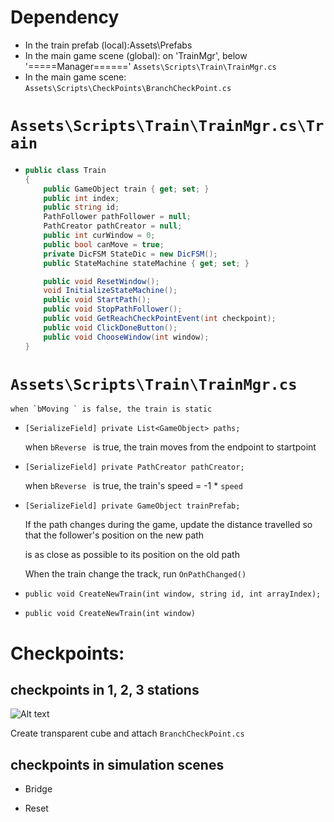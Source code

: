 # Dependency
- In the train prefab (local):Assets\Prefabs
- In the main game scene (global): on 'TrainMgr', below '=====Manager======' `Assets\Scripts\Train\TrainMgr.cs`
- In the main game scene: `Assets\Scripts\CheckPoints\BranchCheckPoint.cs`
# `Assets\Scripts\Train\TrainMgr.cs\Train`

-   ``` c#
    public class Train
    {
        public GameObject train { get; set; }
        public int index;
        public string id;
        PathFollower pathFollower = null;
        PathCreator pathCreator = null;
        public int curWindow = 0;
        public bool canMove = true;
        private DicFSM StateDic = new DicFSM();
        public StateMachine stateMachine { get; set; }

        public void ResetWindow();
        void InitializeStateMachine();
        public void StartPath();
        public void StopPathFollower();
        public void GetReachCheckPointEvent(int checkpoint);
        public void ClickDoneButton();
        public void ChooseWindow(int window);
    }
    ```

# `Assets\Scripts\Train\TrainMgr.cs`

    when `bMoving ` is false, the train is static

-   `[SerializeField] private List<GameObject> paths; `

    when `bReverse ` is true, the train moves from the endpoint to startpoint

-   `[SerializeField] private PathCreator pathCreator;`

    when `bReverse ` is true, the train's speed = -1 * `speed `

-   `[SerializeField] private GameObject trainPrefab;`

    If the path changes during the game, update the distance travelled so that the follower's position on the new path
    
    is as close as possible to its position on the old path

    When the train change the track, run `OnPathChanged() `

- `public void CreateNewTrain(int window, string id, int arrayIndex);`

- `public void CreateNewTrain(int window)`


# Checkpoints:
## checkpoints in 1, 2, 3 stations
![Alt text](https://user-images.githubusercontent.com/49530505/163628842-383d7643-0972-424b-817d-357734dce522.png "the last window")

Create transparent cube and attach `BranchCheckPoint.cs`

## checkpoints in simulation scenes
- Bridge

- Reset